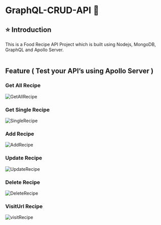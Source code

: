 # GraphQL-CRUD-API  🚀

## ⭐ Introduction

This is a Food Recipe API  Project which is built using Nodejs, MongoDB, GraphQL and Apollo Server. 
<br/>
<br/>
## Feature ( Test your API’s using Apollo Server )

### Get All Recipe
![GetAllRecipe](https://github.com/ajaykumar2pp/GraphQL-CRUD-API/assets/102378038/61b5b08f-0ccb-4780-9372-139757bd798e)

### Get Single Recipe
![SingleRecipe](https://github.com/ajaykumar2pp/GraphQL-CRUD-API/assets/102378038/fb54b9c7-1fd3-4103-81d0-1dfec7f9ef42)

###  Add Recipe
![AddRecipe](https://github.com/ajaykumar2pp/GraphQL-CRUD-API/assets/102378038/245a3ef9-5ace-43cc-88cc-9ae0ab734a23)
### Update Recipe
![UpdateRecipe](https://github.com/ajaykumar2pp/GraphQL-CRUD-API/assets/102378038/30dd9a17-a5a5-45e0-9c21-345dc8df25ae)

### Delete Recipe
![DeleteRecipe](https://github.com/ajaykumar2pp/GraphQL-CRUD-API/assets/102378038/d18320b7-6e0e-48ff-8d83-63b0ed6c23c8)
### VisitUrl Recipe
![visitRecipe](https://github.com/ajaykumar2pp/GraphQL-CRUD-API/assets/102378038/c31744c1-a1a0-44bb-831f-b5e45af8ef7f)





